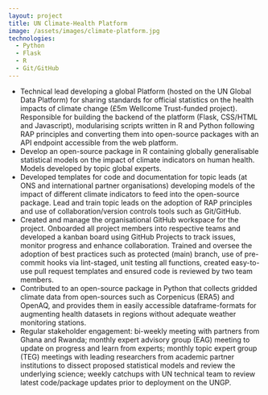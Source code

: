 ```yaml
---
layout: project
title: UN Climate-Health Platform
image: /assets/images/climate-platform.jpg
technologies:
  - Python
  - Flask
  - R
  - Git/GitHub
---
```


- Technical lead developing a global Platform (hosted on the UN Global Data Platform) for sharing standards for official statistics on the health impacts of climate change (£5m Wellcome Trust-funded project). Responsible for building the backend of the platform (Flask, CSS/HTML and Javascript), modularising scripts written in R and Python following RAP principles and converting them into open-source packages with an API endpoint accessible from the web platform.
- Develop an open-source package in R containing globally generalisable statistical models on the impact of climate indicators on human health. Models developed by topic global experts.
- Developed templates for code and documentation for topic leads (at ONS and international partner organisations) developing models of the impact of different climate indicators to feed into the open-source package. Lead and train topic leads on the adoption of RAP principles and use of collaboration/version controls tools such as Git/GitHub.
- Created and manage the organisational GitHub workspace for the project. Onboarded all project members into respective teams and developed a kanban board using GitHub Projects to track issues, monitor progress and enhance collaboration. Trained and oversee the adoption of best practices such as protected (main) branch, use of pre-commit hooks via lint-staged, unit testing all functions, created easy-to-use pull request templates and ensured code is reviewed by two team members.  
- Contributed to an open-source package in Python that collects gridded climate data from open-sources such as Corpenicus (ERA5) and OpenAQ, and provides them in easily accessible dataframe-formats for augmenting health datasets in regions without adequate weather monitoring stations.
- Regular stakeholder engagement: bi-weekly meeting with partners from Ghana and Rwanda; monthly expert advisory group (EAG) meeting to update on progress and learn from experts; monthly topic expert group (TEG) meetings with leading researchers from academic partner institutions to dissect proposed statistical models and review the underlying science; weekly catchups with UN technical team to review latest code/package updates prior to deployment on the UNGP.
